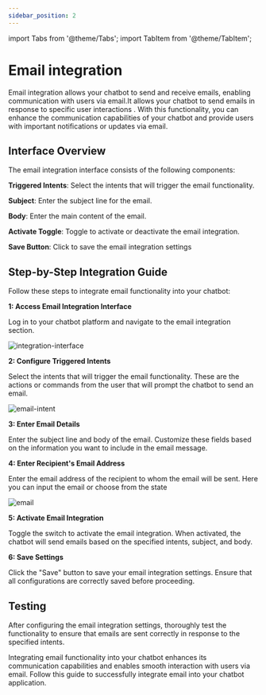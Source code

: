 ```yaml
---
sidebar_position: 2
---
```


import Tabs from '@theme/Tabs';
import TabItem from '@theme/TabItem';

# Email integration

Email integration allows your chatbot to send and receive emails, enabling communication with users via email.It allows your chatbot to send emails in response to specific user interactions . With this functionality, you can enhance the communication capabilities of your chatbot and provide users with important notifications or updates via email.

## Interface Overview

The email integration interface consists of the following components:

**Triggered Intents**: Select the intents that will trigger the email functionality.

**Subject**: Enter the subject line for the email.

**Body**: Enter the main content of the email.

**Activate Toggle**: Toggle to activate or deactivate the email integration.

**Save Button**: Click to save the email integration settings

## Step-by-Step Integration Guide
Follow these steps to integrate email functionality into your chatbot:

**1: Access Email Integration Interface**

Log in to your chatbot platform and navigate to the email integration section.

![integration-interface](/img/integration_interface_image.png)

**2: Configure Triggered Intents**

Select the intents that will trigger the email functionality. These are the actions or commands from the user that will prompt the chatbot to send an email.

![email-intent](/img/email_intent_image.png)

**3: Enter Email Details**

Enter the subject line and body of the email. Customize these fields based on the information you want to include in the email message.

**4: Enter Recipient's Email Address**

Enter the email address of the recipient to whom the email will be sent. Here you can input  the email or choose from the state


![email](/img/email_image.png)


**5: Activate Email Integration**

Toggle the switch to activate the email integration. When activated, the chatbot will send emails based on the specified intents, subject, and body.

**6: Save Settings**

Click the "Save" button to save your email integration settings. Ensure that all configurations are correctly saved before proceeding.


## Testing
After configuring the email integration settings, thoroughly test the functionality to ensure that emails are sent correctly in response to the specified intents.

Integrating email functionality into your chatbot enhances its communication capabilities and enables smooth interaction with users via email. Follow this guide to successfully integrate email into your chatbot application.